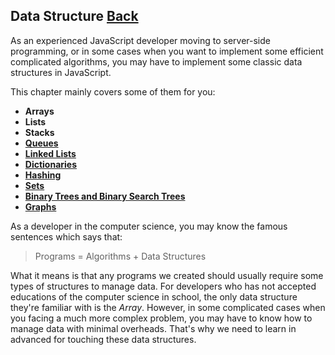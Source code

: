 ## Data Structure [Back](./../JavaScript.md)

As an experienced JavaScript developer moving to server-side programming, or in some cases when you want to implement some efficient complicated algorithms, you may have to implement some classic data structures in JavaScript.

This chapter mainly covers some of them for you:

- **Arrays**
- **Lists**
- **Stacks**
- [**Queues**](./queue/queue.md)
- [**Linked Lists**](./linked_lists/linked_lists.md)
- [**Dictionaries**](./dictionary/dictionary.md)
- [**Hashing**](./hashing/hashing.md)
- [**Sets**](./sets/sets.md)
- [**Binary Trees and Binary Search Trees**](./bt_bst/bt_bst.md)
- [**Graphs**](./graphs/graphs.md)

As a developer in the computer science, you may know the famous sentences which says that:

> Programs = Algorithms + Data Structures

What it means is that any programs we created should usually require some types of structures to manage data. For developers who has not accepted educations of the computer science in school, the only data structure they're familiar with is the *Array*. However, in some complicated cases when you facing a much more complex problem, you may have to know how to manage data with minimal overheads. That's why we need to learn in advanced for touching these data structures.